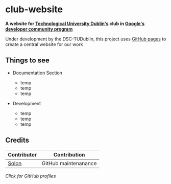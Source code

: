 # club-website
**A website for [Technological University Dublin's](https://www.tudublin.ie/) club in [Google's developer community program](https://developers.google.com/community/dsc)**

Under development by the DSC-TUDublin, this project uses [GitHub pages](https://pages.github.com/) to create a central website for our work

## Things to see
 
 - Documentation Section
    - temp
    - temp
    - temp

 - Development
    - temp
    - temp
    - temp

## Credits

| Contributer | Contribution |
|-|-|
|[Solon](https://github.com/1Solon)|GitHub maintenanance

*Click for GitHub profiles*